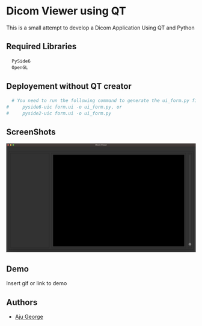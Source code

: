 
# Dicom Viewer using QT

This is a small attempt to develop a Dicom Application Using QT and Python


## Required Libraries



```bash
  PySide6
  OpenGL
```


## Deployement without QT creator 



```bash
  # You need to run the following command to generate the ui_form.py file
#     pyside6-uic form.ui -o ui_form.py, or
#     pyside2-uic form.ui -o ui_form.py
```


## ScreenShots
![Logo](https://github.com/ajugeorge93/Dicomvieweqt/blob/main/Images/1st%20screenshot.png)


## Demo

Insert gif or link to demo


## Authors

- [Aju George](https://github.com/ajugeorge93)

